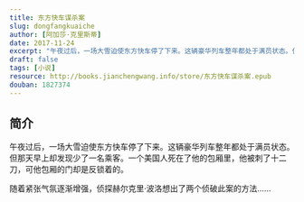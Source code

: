 ```yaml
---
title: 东方快车谋杀案
slug: dongfangkuaiche
author: [阿加莎·克里斯蒂]
date: 2017-11-24
excerpt: "午夜过后，一场大雪迫使东方快车停了下来。这辆豪华列车整年都处于满员状态。但那天早上却发现少了一名乘客。一个美国人死在了他的包厢里，他被刺了十二刀，可他包厢的门却是反锁着的。"
draft: false
tags: [小说]
resource: http://books.jianchengwang.info/store/东方快车谋杀案.epub
douban: 1827374
---
```


## 简介

午夜过后，一场大雪迫使东方快车停了下来。这辆豪华列车整年都处于满员状态。但那天早上却发现少了一名乘客。一个美国人死在了他的包厢里，他被刺了十二刀，可他包厢的门却是反锁着的。

随着紧张气氛逐渐增强，侦探赫尔克里·波洛想出了两个侦破此案的方法……

